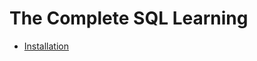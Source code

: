 # The Complete SQL Learning



* [Installation](https://github.com/xcollab/sql/blob/main/installation.md)

